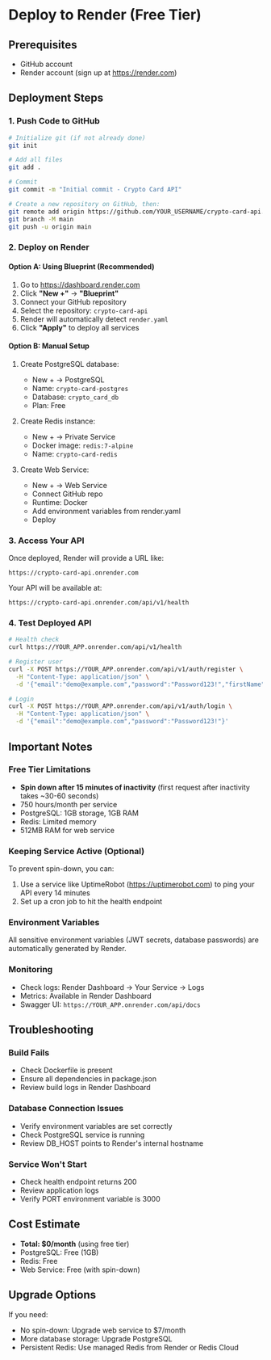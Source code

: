# Deploy to Render (Free Tier)

## Prerequisites
- GitHub account
- Render account (sign up at https://render.com)

## Deployment Steps

### 1. Push Code to GitHub
```bash
# Initialize git (if not already done)
git init

# Add all files
git add .

# Commit
git commit -m "Initial commit - Crypto Card API"

# Create a new repository on GitHub, then:
git remote add origin https://github.com/YOUR_USERNAME/crypto-card-api.git
git branch -M main
git push -u origin main
```

### 2. Deploy on Render

#### Option A: Using Blueprint (Recommended)
1. Go to https://dashboard.render.com
2. Click **"New +"** → **"Blueprint"**
3. Connect your GitHub repository
4. Select the repository: `crypto-card-api`
5. Render will automatically detect `render.yaml`
6. Click **"Apply"** to deploy all services

#### Option B: Manual Setup
1. Create PostgreSQL database:
   - New + → PostgreSQL
   - Name: `crypto-card-postgres`
   - Database: `crypto_card_db`
   - Plan: Free

2. Create Redis instance:
   - New + → Private Service
   - Docker image: `redis:7-alpine`
   - Name: `crypto-card-redis`

3. Create Web Service:
   - New + → Web Service
   - Connect GitHub repo
   - Runtime: Docker
   - Add environment variables from render.yaml
   - Deploy

### 3. Access Your API

Once deployed, Render will provide a URL like:
```
https://crypto-card-api.onrender.com
```

Your API will be available at:
```
https://crypto-card-api.onrender.com/api/v1/health
```

### 4. Test Deployed API

```bash
# Health check
curl https://YOUR_APP.onrender.com/api/v1/health

# Register user
curl -X POST https://YOUR_APP.onrender.com/api/v1/auth/register \
  -H "Content-Type: application/json" \
  -d '{"email":"demo@example.com","password":"Password123!","firstName":"Demo","lastName":"User"}'

# Login
curl -X POST https://YOUR_APP.onrender.com/api/v1/auth/login \
  -H "Content-Type: application/json" \
  -d '{"email":"demo@example.com","password":"Password123!"}'
```

## Important Notes

### Free Tier Limitations
- **Spin down after 15 minutes of inactivity** (first request after inactivity takes ~30-60 seconds)
- 750 hours/month per service
- PostgreSQL: 1GB storage, 1GB RAM
- Redis: Limited memory
- 512MB RAM for web service

### Keeping Service Active (Optional)
To prevent spin-down, you can:
1. Use a service like UptimeRobot (https://uptimerobot.com) to ping your API every 14 minutes
2. Set up a cron job to hit the health endpoint

### Environment Variables
All sensitive environment variables (JWT secrets, database passwords) are automatically generated by Render.

### Monitoring
- Check logs: Render Dashboard → Your Service → Logs
- Metrics: Available in Render Dashboard
- Swagger UI: `https://YOUR_APP.onrender.com/api/docs`

## Troubleshooting

### Build Fails
- Check Dockerfile is present
- Ensure all dependencies in package.json
- Review build logs in Render Dashboard

### Database Connection Issues
- Verify environment variables are set correctly
- Check PostgreSQL service is running
- Review DB_HOST points to Render's internal hostname

### Service Won't Start
- Check health endpoint returns 200
- Review application logs
- Verify PORT environment variable is 3000

## Cost Estimate
- **Total: $0/month** (using free tier)
- PostgreSQL: Free (1GB)
- Redis: Free
- Web Service: Free (with spin-down)

## Upgrade Options
If you need:
- No spin-down: Upgrade web service to $7/month
- More database storage: Upgrade PostgreSQL
- Persistent Redis: Use managed Redis from Render or Redis Cloud
